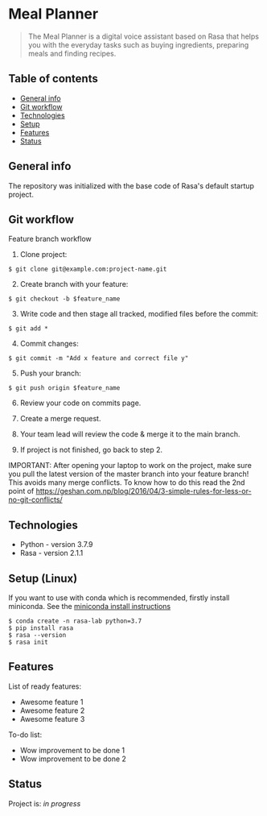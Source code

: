 # Meal Planner
> The Meal Planner is a digital voice assistant based on Rasa that helps you with the everyday tasks such as buying ingredients, preparing meals and finding recipes.

## Table of contents
* [General info](#general-info)
* [Git workflow](#git-workflow)
* [Technologies](#technologies)
* [Setup](#setup)
* [Features](#features)
* [Status](#status)

## General info
The repository was initialized with the base code of Rasa's default startup project.

## Git workflow
Feature branch workflow
1. Clone project:
```
$ git clone git@example.com:project-name.git
```
2. Create branch with your feature:
```
$ git checkout -b $feature_name
```
3. Write code and then stage all tracked, modified files before the commit:
```
$ git add *
```
4. Commit changes:
```
$ git commit -m "Add x feature and correct file y"
```
5. Push your branch:
```
$ git push origin $feature_name
```
6. Review your code on commits page.

7. Create a merge request.

8. Your team lead will review the code & merge it to the main branch.

9. If project is not finished, go back to step 2.

IMPORTANT:
After opening your laptop to work on the project, make sure you pull the latest version of the master branch into your feature branch!
This avoids many merge conflicts. To know how to do this read the 2nd point of https://geshan.com.np/blog/2016/04/3-simple-rules-for-less-or-no-git-conflicts/

## Technologies
* Python - version 3.7.9
* Rasa - version 2.1.1

## Setup (Linux)
If you want to use with conda which is recommended, firstly install miniconda. See the [miniconda install instructions](https://docs.conda.io/en/latest/miniconda.html)
```
$ conda create -n rasa-lab python=3.7
$ pip install rasa
$ rasa --version
$ rasa init
```

## Features
List of ready features:
* Awesome feature 1
* Awesome feature 2
* Awesome feature 3

To-do list:
* Wow improvement to be done 1
* Wow improvement to be done 2

## Status
Project is: _in progress_
